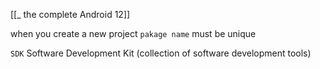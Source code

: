 

[[_ the complete Android 12]]

when you create a new project `pakage name`  must be unique

`SDK` Software Development Kit (collection of software development tools)











